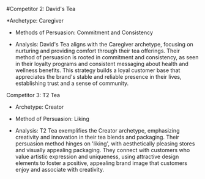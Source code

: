 #Competitor 2: David's Tea

*Archetype: Caregiver

* Methods of Persuasion: Commitment and Consistency

* Analysis: David's Tea aligns with the Caregiver archetype, focusing on nurturing and providing comfort through their tea offerings. Their method of persuasion is rooted in commitment and consistency, as seen in their loyalty programs and consistent messaging about health and wellness benefits. This strategy builds a loyal customer base that appreciates the brand's stable and reliable presence in their lives, establishing trust and a sense of community.


Competitor 3: T2 Tea

* Archetype: Creator

* Method of Persuasion: Liking

* Analysis: T2 Tea exemplifies the Creator archetype, emphasizing creativity and innovation in their tea blends and packaging. Their persuasion method hinges on 'liking', with aesthetically pleasing stores and visually appealing packaging. They connect with customers who value artistic expression and uniqueness, using attractive design elements to foster a positive, appealing brand image that customers enjoy and associate with creativity.
